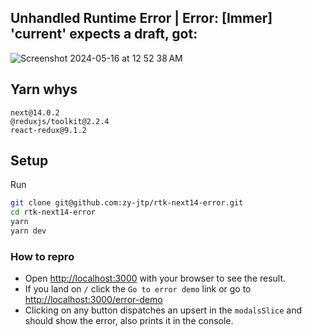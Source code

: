 
## Unhandled Runtime Error | Error: [Immer] 'current' expects a draft, got: 

![Screenshot 2024-05-16 at 12 52 38 AM](https://github.com/zy-jtp/rtk-next14-error/assets/94405955/ba9c490f-6ecd-458c-85d9-39a986263c93)

## Yarn whys

```
next@14.0.2
@reduxjs/toolkit@2.2.4
react-redux@9.1.2
```

## Setup
Run
```bash
git clone git@github.com:zy-jtp/rtk-next14-error.git
cd rtk-next14-error
yarn
yarn dev
```

### How to repro
- Open [http://localhost:3000](http://localhost:3000) with your browser to see the result.
- If you land on `/` click the `Go to error demo` link or go to [http://localhost:3000/error-demo](http://localhost:3000/error-demo)
- Clicking on any button dispatches an upsert in the `modalsSlice` and should show the error, also prints it in the console.
